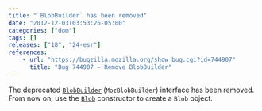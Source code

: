 ```yaml
---
title: "`BlobBuilder` has been removed"
date: "2012-12-03T03:53:26-05:00"
categories: ["dom"]
tags: []
releases: ["18", "24-esr"]
references:
    - url: "https://bugzilla.mozilla.org/show_bug.cgi?id=744907"
      title: "Bug 744907 – Remove BlobBuilder"
---
```

The deprecated [`BlobBuilder`](https://developer.mozilla.org/docs/Web/API/BlobBuilder) (`MozBlobBuilder`) interface has been removed. From now on, use the [`Blob`](https://developer.mozilla.org/docs/Web/API/Blob) constructor to create a `Blob` object.
